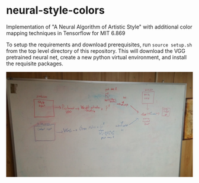 # neural-style-colors
Implementation of "A Neural Algorithm of Artistic Style" with additional color mapping techniques in Tensorflow for MIT 6.869

To setup the requirements and download prerequisites, run `source setup.sh` from the top level directory of this repository.
This will download the VGG pretrained neural net, create a new python virtual environment, and install the requisite packages.

![Outline](outline.jpg)
